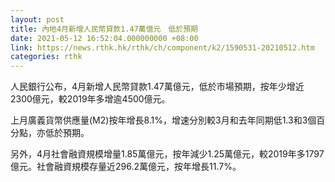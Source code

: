 ```yaml
---
layout: post
title: 內地4月新增人民幣貸款1.47萬億元　低於預期
date: 2021-05-12 16:52:04.000000000 +08:00
link: https://news.rthk.hk/rthk/ch/component/k2/1590531-20210512.htm
categories: rthk
---
```


人民銀行公布，4月新增人民幣貸款1.47萬億元，低於市場預期，按年少增近2300億元，較2019年多增逾4500億元。

上月廣義貨幣供應量(M2)按年增長8.1%，增速分別較3月和去年同期低1.3和3個百分點，亦低於預期。

另外，4月社會融資規模增量1.85萬億元，按年減少1.25萬億元，較2019年多1797億元。社會融資規模存量近296.2萬億元，按年增長11.7%。
